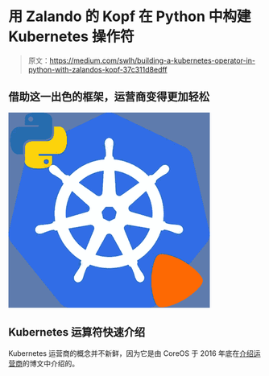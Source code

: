 # 用 Zalando 的 Kopf 在 Python 中构建 Kubernetes 操作符

> 原文：<https://medium.com/swlh/building-a-kubernetes-operator-in-python-with-zalandos-kopf-37c311d8edff>

## 借助这一出色的框架，运营商变得更加轻松

![](img/9b7b68b912de5ff1935b75767d55c3d6.png)

## Kubernetes 运算符快速介绍

Kubernetes 运营商的概念并不新鲜，因为它是由 CoreOS 于 2016 年底在[介绍运营商](https://coreos.com/blog/introducing-operators.html)的博文中介绍的。